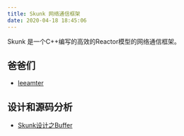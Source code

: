 ```yaml
---
title: Skunk 网络通信框架
date: 2020-04-18 18:45:06
---
```


Skunk 是一个C++编写的高效的Reactor模型的网络通信框架。

## 爸爸们

* [leeamter](https://www.github.com/leemaster)

## 设计和源码分析

* [Skunk设计之Buffer](https://gearfacoty.github.io/p/3ca8.html)
